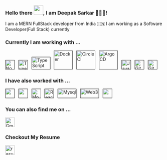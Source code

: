 ### Hello there <img src="https://raw.githubusercontent.com/MartinHeinz/MartinHeinz/master/wave.gif" width="30px">, I am Deepak Sarkar 👩🏻‍💻!

I am a MERN FullStack developer from India 🇮🇳 I am working as a Software Developer(Full Stack) currently

### Currently I am working with ...

<a href="" target="_blank" title="Node.js" rel="noreferrer"><img src="https://www.vectorlogo.zone/logos/nodejs/nodejs-icon.svg" alt="Node.js" width="30" height="30"/></a>&nbsp;&nbsp;
<a href="" target="_blank" title="TypeScript" rel="noreferrer"><img src="https://www.vectorlogo.zone/logos/typescriptlang/typescriptlang-icon.svg" alt="TypeScript" width="30" height="30"/></a>&nbsp;&nbsp;
<a href="" target="_blank" title="aws" rel="noreferrer"><img src="https://www.vectorlogo.zone/logos/amazon_aws/amazon_aws-ar21.svg" alt="TypeScript" width="60" height="40"/></a>&nbsp;&nbsp;
<a href="" target="_blank" title="Docker" rel="noreferrer"><img src="https://www.vectorlogo.zone/logos/docker/docker-icon.svg" alt="Docker" width="60" height="60"/></a>&nbsp;&nbsp;
<a href="" target="_blank" title="CircleCI" rel="noreferrer"><img src="https://www.vectorlogo.zone/logos/circleci/circleci-ar21.svg" alt="CircleCI" width="60" height="60"/></a>&nbsp;&nbsp;
<a href="" target="_blank" title="ArdoCD" rel="noreferrer"><img src="https://www.vectorlogo.zone/logos/argoprojio/argoprojio-ar21.svg" alt="ArgoCD" width="60" height="60"/></a>&nbsp;&nbsp;
<a href="" target="_blank" title="JavaScript" rel="noreferrer"><img src="https://www.freepnglogos.com/uploads/javascript-png/javascript-vector-logo-yellow-png-transparent-javascript-vector-12.png" alt="JavaScript" width="30" height="30"/></a>&nbsp;&nbsp;
<a href="" target="_blank" title="Git" rel="noreferrer"><img src="https://www.vectorlogo.zone/logos/git-scm/git-scm-icon.svg" alt="Git" width="30" height="30"/></a>&nbsp;&nbsp;
<a href="" target="_blank" title="GitHub" rel="noreferrer"><img src="https://www.vectorlogo.zone/logos/github/github-tile.svg" alt="GitHub" width="30" height="30"/></a>&nbsp;&nbsp;

### I have also worked with ...

<a href="" title="HTML" target="_blank" rel="noreferrer"><img src="https://www.vectorlogo.zone/logos/w3_html5/w3_html5-icon.svg" alt="" width="30" height="30"/></a>&nbsp;&nbsp;
<a href="" title="CSS" target="_blank" rel="noreferrer"><img src="https://www.vectorlogo.zone/logos/w3_css/w3_css-icon.svg" alt="" width="30" height="30"/></a>&nbsp;&nbsp;
<a href="" target="_blank" title="MongoDB" rel="noreferrer"><img src="https://www.vectorlogo.zone/logos/mongodb/mongodb-icon.svg" alt="Mongo" width="30" height="30"/></a>&nbsp;&nbsp;
<a href="" target="_blank" title="ReactJS" rel="noreferrer"><img src="https://www.vectorlogo.zone/logos/reactjs/reactjs-icon.svg" alt="ReactJS" width="30" height="30"/></a>&nbsp;&nbsp;
<a href="" target="_blank" title="Mysql" rel="noreferrer"><img src="https://www.vectorlogo.zone/logos/mysql/mysql-official.svg" alt="Mysql" width="60" height="30"/></a>&nbsp;&nbsp;
<a href="" target="_blank" title="Web3" rel="noreferrer"><img src="https://uxwing.com/wp-content/themes/uxwing/download/web-app-development/web-3-icon.png" alt="Web3" width="60" height="30"/></a>&nbsp;&nbsp;
<a href="" title="Postman" target="_blank" rel="noreferrer"><img src="https://www.vectorlogo.zone/logos/getpostman/getpostman-icon.svg" alt="" width="30" height="30"/></a>&nbsp;&nbsp;



### You can also find me on ...

<a href="mailto:deepsk3697@gmail.com" target="_blank" title="deepsk3697@gmail.com" rel="noreferrer"><img src="https://www.vectorlogo.zone/logos/gmail/gmail-tile.svg" alt="Gmail" width="30" height="30"/></a>

### Checkout My Resume

<a href="https://drive.google.com/file/d/1KjHwplm_2qR1Lu6L-lvpGPItqo0QhNwH/view" target="_blank" title="resume" rel="noreferrer"><img src="https://www.reshot.com/preview-assets/icons/XTALQHGEVC/resume-XTALQHGEVC.svg" alt="resume" width="30" height="30"/></a>


